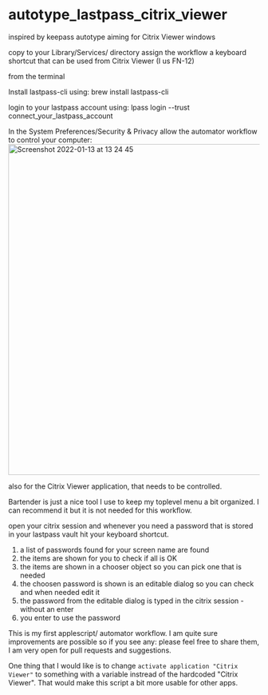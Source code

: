 # autotype_lastpass_citrix_viewer
inspired by keepass autotype aiming for Citrix Viewer windows

copy to your Library/Services/ directory
assign the workflow a keyboard shortcut that can be used from Citrix Viewer (I us FN-12)

from the terminal

Install lastpass-cli using: brew install lastpass-cli

login to your lastpass account using: lpass login --trust connect_your_lastpass_account

In the System Preferences/Security & Privacy allow the automator workflow to control your computer:<img width="662" alt="Screenshot 2022-01-13 at 13 24 45" src="https://user-images.githubusercontent.com/496774/149329858-6aa0878a-7336-482e-b6fe-094940bd2df5.png">

also for the Citrix Viewer application, that needs to be controlled.

Bartender is just a nice tool I use to keep my toplevel menu a bit organized. I can recommend it but it is not needed for this workflow.


open your citrix session and whenever you need a password that is stored in your lastpass vault hit your keyboard shortcut.
1) a list of passwords found for your screen name are found
2) the items are shown for you to check if all is OK
3) the items are shown in a chooser object so you can pick one that is needed
4) the choosen password is shown is an editable dialog so you can check and when needed edit it
5) the password from the editable dialog is typed in the citrix session - without an enter
6) you enter to use the password


This is my first applescript/ automator workflow. I am quite sure improvements are possible so if you see any: please feel free to share them, I am very open for pull requests and suggestions.


One thing that I would like is to change ```activate application "Citrix Viewer"``` to something with a variable instread of the hardcoded "Citrix Viewer". That would make this script a bit more usable for other apps.
